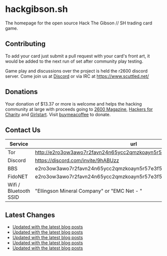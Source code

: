 # hackgibson.sh
The homepage for the open source Hack The Gibson // SH trading card game.


## Contributing

To add your card just submit a pull request with your card's front art, it would be added to the next run of set after community play testing.

Game play and discussions over the project is held the r2600 discord server. Come join us at [Discord](https://discord.com/invite/9hABUzz) or via IRC at https://www.scuttled.net/


## Donations

Your donation of $13.37 or more is welcome and helps the hacking community at large with proceeds going to [2600 Magazine](https://2600.com/), [Hackers for Charity](https://hackersforcharity.org) and [Girlstart](https://girlstart.org).  Visit [buymeacoffee](https://www.buymeacoffee.com/hackgibson.sh) to donate.


## Contact Us

Service | url
-|-
Tor | http://e2ro3ow3awo7r2favn24n65ycc2qmzkoayn5r57e3f56nvjwdcgg32ad.onion
Discord | https://discord.com/invite/9hABUzz
BBS | e2ro3ow3awo7r2favn24n65ycc2qmzkoayn5r57e3f56nvjwdcgg32ad.onion:23
FidoNET | e2ro3ow3awo7r2favn24n65ycc2qmzkoayn5r57e3f56nvjwdcgg32ad.onion:24554
Wifi / Bluetooth SSID | "Ellingson Mineral Company" or "EMC Net - <fidonet address>"

## Latest Changes
<!-- BLOG-POST-LIST:START -->
- [Updated with the latest blog posts](https://github.com/DFW2600/hackgibson.sh/commit/a95d77ddd81c13e90b4a465b4b8545952d45921c)
- [Updated with the latest blog posts](https://github.com/DFW2600/hackgibson.sh/commit/203acb10c4e15ed011a3fd8e63d93718b505e8d1)
- [Updated with the latest blog posts](https://github.com/DFW2600/hackgibson.sh/commit/ede86a2ae519ff1f8dacb15453d86c06aa6ef348)
- [Updated with the latest blog posts](https://github.com/DFW2600/hackgibson.sh/commit/01699337ae850345a7cfff10b56af46877c193b8)
- [Updated with the latest blog posts](https://github.com/DFW2600/hackgibson.sh/commit/4a8ce0245ae045dc2b5421c712a7c9e4fe4bf268)
<!-- BLOG-POST-LIST:END -->

